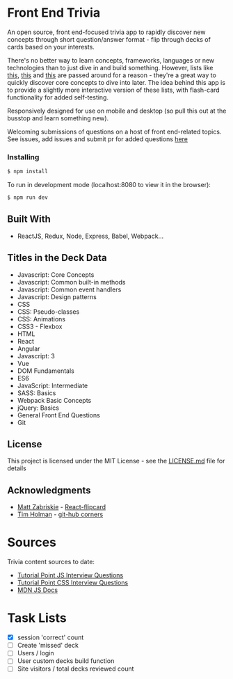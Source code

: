 # Front End Trivia
An open source, front end-focused trivia app to rapidly discover new concepts through short question/answer format - flip through decks of cards based on your interests. 

There's no better way to learn concepts, frameworks, languages or new technologies than to just dive in and build something. However, lists like [this](http://thatjsdude.com/interview/index.html), [this](https://codeburst.io/10-javascript-concepts-you-need-to-know-for-interviews-136df65ecce) and [this](https://medium.freecodecamp.org/the-5-things-you-need-to-know-to-understand-react-a1dbd5d114a3) are passed around for a reason - they're a great way to quickly discover core concepts to dive into later. The idea behind this app is to provide a slightly more interactive version of these lists, with flash-card functionality for added self-testing. 

Responsively designed for use on mobile and desktop (so pull this out at the busstop and learn something new). 

Welcoming submissions of questions on a host of front end-related topics. See issues, add issues and submit pr for added questions [here](https://github.com/papistan/FrontEndTrivia/blob/master/src/data/file.js)

### Installing

```bash
$ npm install
```

To run in development mode (localhost:8080 to view it in the browser):
```bash
$ npm run dev
```
## Built With
* ReactJS, Redux, Node, Express, Babel, Webpack...

## Titles in the Deck Data
* Javascript: Core Concepts
* Javascript: Common built-in methods
* Javascript: Common event handlers
* Javascript: Design patterns
* CSS
* CSS: Pseudo-classes
* CSS: Animations
* CSS3 - Flexbox
* HTML
* React
* Angular
* Javascript: 3
* Vue
* DOM Fundamentals
* ES6
* JavaScript: Intermediate
* SASS: Basics
* Webpack Basic Concepts
* jQuery: Basics
* General Front End Questions
* Git

## License

This project is licensed under the MIT License - see the [LICENSE.md](LICENSE.md) file for details

## Acknowledgments

* [Matt Zabriskie](https://github.com/mzabriskie) - [React-flipcard](https://github.com/mzabriskie/react-flipcard)
* [Tim Holman](https://github.com/tholman) - [git-hub corners](https://github.com/tholman/github-corners)

# Sources
Trivia content sources to date: 
- [Tutorial Point JS Interview Questions](tutorialspoint.com/javascript/javascript_interview_questions.htm)
- [Tutorial Point CSS Interview Questions](tutorialspoint.com/css/css_interview_questions.htm)
- [MDN JS Docs](https://developer.mozilla.org/en-US/docs/Web/JavaScript)

# Task Lists
- [X] session 'correct' count
- [ ] Create 'missed' deck
- [ ] Users / login
- [ ] User custom decks build function
- [ ] Site visitors / total decks reviewed count
